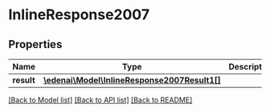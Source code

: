 # InlineResponse2007

## Properties
Name | Type | Description | Notes
------------ | ------------- | ------------- | -------------
**result** | [**\edenai\Model\InlineResponse2007Result1[]**](InlineResponse2007Result1.md) |  | [optional] 

[[Back to Model list]](../README.md#documentation-for-models) [[Back to API list]](../README.md#documentation-for-api-endpoints) [[Back to README]](../README.md)


